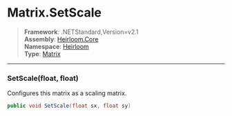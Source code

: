 # Matrix.SetScale

> **Framework**: .NETStandard,Version=v2.1  
> **Assembly**: [Heirloom.Core][0]  
> **Namespace**: [Heirloom][0]  
> **Type**: [Matrix][1]

--------------------------------------------------------------------------------

### SetScale(float, float)

Configures this matrix as a scaling matrix.

```cs
public void SetScale(float sx, float sy)
```

[0]: ../Heirloom.Core.md
[1]: Heirloom.Matrix.md
